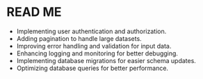 # READ ME

* Implementing user authentication and authorization.
* Adding pagination to handle large datasets.
* Improving error handling and validation for input data.
* Enhancing logging and monitoring for better debugging.
* Implementing database migrations for easier schema updates.
* Optimizing database queries for better performance.
